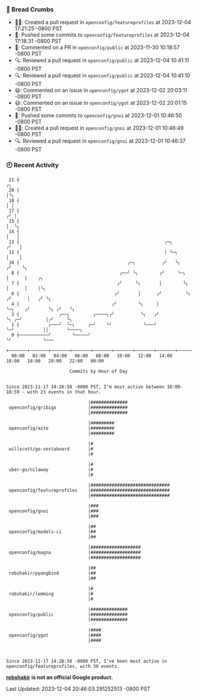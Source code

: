### 🍞 Bread Crumbs

 * ✍🏼: Created a pull request in `openconfig/featureprofiles` at 2023-12-04 17:21:25 -0800 PST
 * 🚢: Pushed some commits to `openconfig/featureprofiles` at 2023-12-04 17:18:31 -0800 PST
 * 💬: Commented on a PR in  `openconfig/public` at 2023-11-30 10:18:57 -0800 PST
 * 🔍: Reviewed a pull request in  `openconfig/public` at 2023-12-04 10:41:11 -0800 PST
 * 🔍: Reviewed a pull request in  `openconfig/public` at 2023-12-04 10:41:10 -0800 PST
 * 😃: Commented on an issue in `openconfig/ygot` at 2023-12-02 20:03:11 -0800 PST
 * 😃: Commented on an issue in `openconfig/ygot` at 2023-12-02 20:01:15 -0800 PST
 * 🚢: Pushed some commits to `openconfig/gnoi` at 2023-12-01 10:46:50 -0800 PST
 * ✍🏼: Created a pull request in `openconfig/gnoi` at 2023-12-01 10:46:49 -0800 PST
 * 🔍: Reviewed a pull request in  `openconfig/gnoi` at 2023-12-01 10:46:37 -0800 PST

### 🕘 Recent Activity
```
 21 ┼                                                                            ╭╮
 20 ┤                                                                            │╰╮
 18 ┤                                                                            │ │
 17 ┤                                                                           ╭╯ │
 15 ┤                                                                           │  ╰╮
 14 ┤                                                                           │   │
 13 ┤                                                       ╭─╮                ╭╯   │
 11 ┤                                                       │ ╰─╮              │    │
 10 ┤                                         ╭─╮          ╭╯   ╰╮            ╭╯    ╰╮
  8 ┤                                      ╭──╯ ╰╮        ╭╯     ╰─╮          │      │    ╭╮
  7 ┤                                     ╭╯     ╰╮       │        ╰╮         │      │    │╰╮
  6 ┤                                    ╭╯       │      ╭╯         ╰╮       ╭╯      │   ╭╯ ╰╮
  4 ┤                                   ╭╯        ╰╮     │           ╰─╮    ╭╯       ╰╮ ╭╯   ╰╮
  3 ┤               ╭──╮         ╭────╮╭╯          ╰╮   ╭╯             ╰╮ ╭─╯         │╭╯     ╰╮
  1 ┤           ╭───╯  ╰─╮     ╭─╯    ╰╯            ╰───╯               ╰─╯           ││       ╰────╮
  0 ┼───────────╯        ╰─────╯                                                      ╰╯            ╰───
    +───────+───────+───────+───────+───────+───────+───────+───────+───────+───────+───────+───────+────
  00:00   02:00   04:00   06:00   08:00   10:00   12:00   14:00   16:00   18:00   20:00   22:00   00:00   

						Commits by Hour of Day


Since 2023-11-17 14:26:58 -0800 PST, I'm most active between 18:00-18:59 - with 23 events in that hour.

```



```
                               |##############
 openconfig/gribigo            |##############
                               |##############

                               |#########
 openconfig/aite               |#########
                               |#########

                               |#
 willscott/go-vestaboard       |#
                               |#

                               |#
 uber-go/nilaway               |#
                               |#

                               |##############################
 openconfig/featureprofiles    |##############################
                               |##############################

                               |###
 openconfig/gnoi               |###
                               |###

                               |##
 openconfig/models-ci          |##
                               |##

                               |###################
 openconfig/magna              |###################
                               |###################

                               |##
 robshakir/pyangbind           |##
                               |##

                               |#
 robshakir/lemming             |#
                               |#

                               |##############
 openconfig/public             |##############
                               |##############

                               |####
 openconfig/ygot               |####
                               |####



Since 2023-11-17 14:26:58 -0800 PST, I've been most active in openconfig/featureprofiles, with 30 events.

```
**[robshakir](mailto:robjs@google.com) is not an official Google product.**  


Last Updated: 2023-12-04 20:46:03.291252513 -0800 PST

